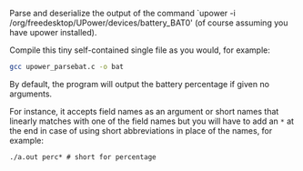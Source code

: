Parse and deserialize the output of the command `upower -i /org/freedesktop/UPower/devices/battery_BAT0' (of course assuming you have upower installed). 

Compile this tiny self-contained single file as you would, for example:

```bash
gcc upower_parsebat.c -o bat
```

By default, the program will output the battery percentage if given no arguments.

For instance, it accepts field names as an argument or short names that linearly matches with one of the field names but you will have to add an ` * ` at the end in case of using short abbreviations in place of the names, for example:

```
./a.out perc* # short for percentage 
```
